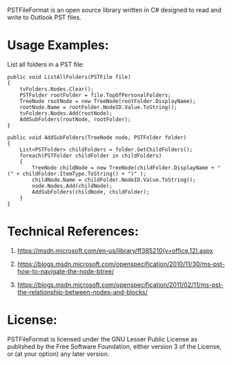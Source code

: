 PSTFileFormat is an open source library written in C# designed to read and write to Outlook PST files.

Usage Examples:
===============
List all folders in a PST file:

    public void ListAllFolders(PSTFile file)
    {
        tvFolders.Nodes.Clear();
        PSTFolder rootFolder = file.TopOfPersonalFolders;
        TreeNode rootNode = new TreeNode(rootFolder.DisplayName);
        rootNode.Name = rootFolder.NodeID.Value.ToString();
        tvFolders.Nodes.Add(rootNode);
        AddSubFolders(rootNode, rootFolder);
    }

    public void AddSubFolders(TreeNode node, PSTFolder folder)
    { 
        List<PSTFolder> childFolders = folder.GetChildFolders();
        foreach(PSTFolder childFolder in childFolders)
        {
            TreeNode childNode = new TreeNode(childFolder.DisplayName + " (" + childFolder.ItemType.ToString() + ")" );
            childNode.Name = childFolder.NodeID.Value.ToString();
            node.Nodes.Add(childNode);
            AddSubFolders(childNode, childFolder);
        }
    }

Technical References:
=====================
1. https://msdn.microsoft.com/en-us/library/ff385210(v=office.12).aspx

2. https://blogs.msdn.microsoft.com/openspecification/2010/11/30/ms-pst-how-to-navigate-the-node-btree/

3. https://blogs.msdn.microsoft.com/openspecification/2011/02/11/ms-pst-the-relationship-between-nodes-and-blocks/

License:
========
PSTFileFormat is licensed under the GNU Lesser Public License as published by the Free Software Foundation, either version 3 of the License, or (at your option) any later version.
